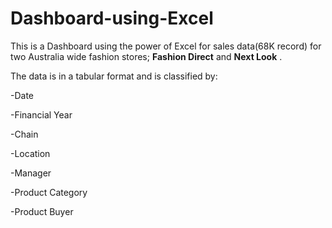 # Dashboard-using-Excel

This is a Dashboard using the power of Excel for sales data(68K record) for two Australia wide fashion stores; **Fashion Direct** and **Next Look** . 

The data is in a tabular format and is classified by:

-Date

-Financial Year

-Chain

-Location

-Manager

-Product Category

-Product Buyer






